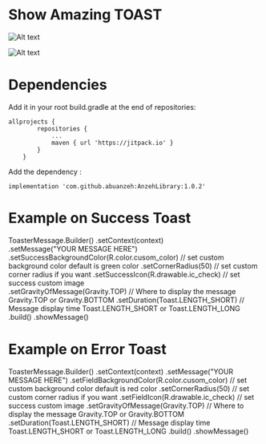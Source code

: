 
# Show Amazing TOAST

![Alt text](https://firebasestorage.googleapis.com/v0/b/alhafeth-d4c48.appspot.com/o/Screenshot_20220316-164118_First_Library%5B1%5D.jpg?alt=media&token=55c76cf4-a467-44ce-9c47-f181834b0b70 "Optional title")

![Alt text](https://firebasestorage.googleapis.com/v0/b/alhafeth-d4c48.appspot.com/o/Screenshot_20220316-164048_First_Library%5B1%5D.jpg?alt=media&token=4133d107-b6af-4173-998e-901b07cd8f2d "Optional title")

# Dependencies 
Add it in your root build.gradle at the end of repositories:
```
allprojects {
		repositories {
			...
			maven { url 'https://jitpack.io' }
		}
	}
```
Add the dependency :
```
implementation 'com.github.abuanzeh:AnzehLibrary:1.0.2'
```
# Example on Success Toast       
ToasterMessage.Builder()
            .setContext(context)  
            .setMessage("YOUR MESSAGE HERE") 
            .setSuccessBackgroundColor(R.color.cusom_color) // set custom background color default is green color
            .setCornerRadius(50) //  set custom corner radius if you want 
            .setSuccessIcon(R.drawable.ic_check) // set success custom image   
            .setGravityOfMessage(Gravity.TOP) // Where to display the message Gravity.TOP or Gravity.BOTTOM
            .setDuration(Toast.LENGTH_SHORT) // Message display time Toast.LENGTH_SHORT or Toast.LENGTH_LONG
            .build()
            .showMessage()
	    
	    
# Example on Error Toast       
ToasterMessage.Builder()
            .setContext(context)
            .setMessage("YOUR MESSAGE HERE")
            .setFieldBackgroundColor(R.color.cusom_color)  // set custom background color default is red color
            .setCornerRadius(50) //  set custom corner radius if you want
            .setFieldIcon(R.drawable.ic_check) // set success custom image
            .setGravityOfMessage(Gravity.TOP) // Where to display the message Gravity.TOP or Gravity.BOTTOM
            .setDuration(Toast.LENGTH_SHORT) // Message display time Toast.LENGTH_SHORT or Toast.LENGTH_LONG
            .build()
            .showMessage()

   
